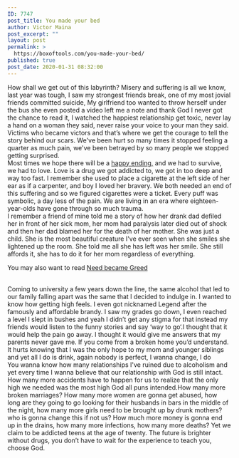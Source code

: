 ```yaml
---
ID: 7747
post_title: You made your bed
author: Victor Maina
post_excerpt: ""
layout: post
permalink: >
  https://boxoftools.com/you-made-your-bed/
published: true
post_date: 2020-01-31 08:32:00
---
```

<!-- wp:paragraph -->
<p>How shall we get out of this labyrinth? Misery and suffering is all we know, last year was tough, I saw my strongest friends break, one of my most jovial friends committed suicide, My girlfriend too wanted to throw herself under the bus she even posted a video left me a note and thank God I never got the chance to read it, I watched the happiest relationship get toxic, never lay a hand on a woman they said, never raise your voice to your man they said. Victims who became victors and that’s where we get the courage to tell the story behind our scars. We've been hurt so many times it stopped feeling a quarter as much pain, we've been betrayed by so many people we stopped getting surprised.<br> Most times we hope there will be a <a href="https://en.wiktionary.org/wiki/happy_ending">happy ending,</a> and we had to survive, we had to love. Love is a drug we got addicted to, we got in too deep and way too fast. I remember she used to place a cigarette at the left side of her ear as if a carpenter, and boy I loved her bravery. We both needed an end of this suffering and so we figured cigarettes were a ticket. Every puff was symbolic, a day less of the pain. We are living in an era where eighteen-year-olds have gone through so much trauma.<br> I remember a friend of mine told me a story of how her drank dad defiled her in front of her sick mom, her mom had paralysis later died out of shock and then her dad blamed her for the death of her mother. She was just a child. She is the most beautiful creature I've ever seen when she smiles she lightened up the room. She told me all she has left was her smile. She still affords it, she has to do it for her mom regardless of everything.</p>
<!-- /wp:paragraph -->

<!-- wp:paragraph -->
<p>You may also want to read <a href="https://boxoftools.com/need-became-greed/">Need became Greed</a></p>
<!-- /wp:paragraph -->

<!-- wp:paragraph -->
<p><br> Coming to university a few years down the line, the same alcohol that led to our family falling apart was the same that I decided to indulge in. I wanted to know how getting high feels. I even got nicknamed Legend after the famously and affordable brandy. I saw my grades go down, I even reached a level I slept in bushes and yeah I didn’t get any stigma for that instead my friends would listen to the funny stories and say ‘way to go‘.I thought that it would help the pain go away. I thought it would give me answers that my parents never gave me. If you come from a broken home you’d understand. It hurts knowing that I was the only hope to my mom and younger siblings and yet all I do is drink, again nobody is perfect, I wanna change, I do <br> You wanna know how many relationships I've ruined due to alcoholism and yet every time I wanna believe that our relationship with God is still intact. How many more accidents have to happen for us to realize that the only high we needed was the most high God all puns intended.How many more broken marriages? How many more women are gonna get abused, how long are they going to go looking for their husbands in bars in the middle of the night, how many more girls need to be brought up by drunk mothers? who is gonna change this if not us? How much more money is gonna end up in the drains, how many more infections, how many more deaths? Yet we claim to be addicted teens at the age of twenty. The future is brighter without drugs, you don’t have to wait for the experience to teach you, choose God.</p>
<!-- /wp:paragraph -->

<!-- wp:image {"id":7756,"sizeSlug":"large"} -->
<figure class="wp-block-image size-large"><img src="https://boxoftools.com/wp-content/uploads/2020/01/labyrinth-3.jpeg" alt="" class="wp-image-7756"/></figure>
<!-- /wp:image -->
